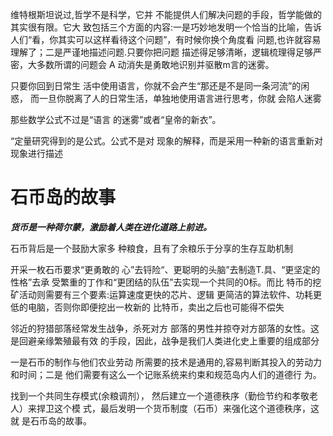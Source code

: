 维特根斯坦说过,哲学不是科学，它并 不能提供人们解决问题的手段，哲学能做的其实很有限。它大 致包括三个方面的内容:一是巧妙地发明一个恰当的比喻，告诉 人们“看，你其实可以这样看待这个问题”，有时候你换个角度看 问题,也许就容易理解了；二是严谨地描述问题.只要你把问题 描述得足够清晰，逻辑梳理得足够严密，大多数所谓的问题会 A 动消失是勇敢地识别并驱散m言的迷雾。

只要你回到日常生 活中使用语言，你就不会产生“那还是不是同一条河流”的闲惑， 而一旦你脱离了人的日常生活，单独地使用语言进行思考，你就 会陷人迷雾

那些数学公式不过是“语言 的迷雾”或者“皇帝的新衣”。

“定量研究得到的是公式。公式不是对 现象的解释，而是采用一种新的语言重新对现象进行描述

# 石币岛的故事

***货币是一种荷尔蒙，激励着人类在进化道路上前进。***

石币背后是一个鼓励大家多 种粮食，且有了余粮乐于分享的生存互助机制

开采一枚石币要求“更勇敢的 心”去锊险“、更聪明的头脑”去制造T.具、“更坚定的性格”去承 受繁重的丁作和“更团结的队伍”去实现一个共同的0标。而比 特币的挖矿活动则需要有三个要素:运算速度更快的芯片、逻辑 更简洁的算法软件、功耗更低的电脑，否则你即便挖出一枚新的 比特币，卖出之后也可能得不偿失

邻近的狩猎部落经常发生战争，杀死对方 部落的男性并掠夺对方部落的女性。这是回避亲缘繁殖最有效 的手段，因此，战争是我们人类进化史上重要的组成部分

一是石币的制作与他们农业劳动 所需要的技术是通用的,容易判断其投入的劳动力和时间；二是 他们需要有这么一个记账系统来约束和规范岛内人们的道德行 为。

找到一个共同生存模式(余粮调剂）， 然后建立一个道德秩序（勤俭节约和孝敬老人）来捍卫这个模 式，最后发明一个货币制度（石币）来强化这个道德秩序，这就 是石币岛的故事。